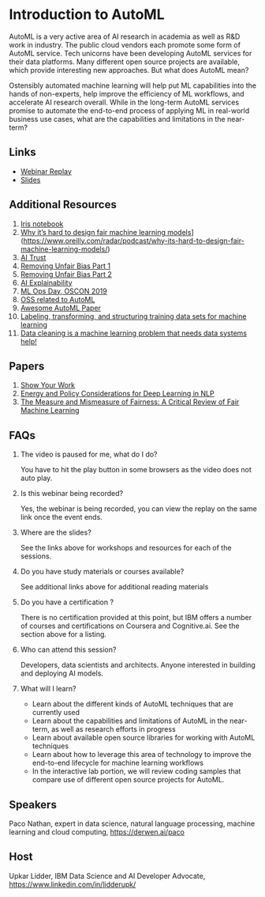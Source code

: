 # Introduction to AutoML
AutoML is a very active area of AI research in academia as well as R&D work in industry. The public cloud vendors each promote some form of AutoML service. Tech unicorns have been developing AutoML services for their data platforms. Many different open source projects are available, which provide interesting new approaches. But what does AutoML mean?

Ostensibly automated machine learning will help put ML capabilities into the hands of non-experts, help improve the efficiency of ML workflows, and accelerate AI research overall. While in the long-term AutoML services promise to automate the end-to-end process of applying ML in real-world business use cases, what are the capabilities and limitations in the near-term?


## Links
- [Webinar Replay](https://www.crowdcast.io/e/introduction-to-automl)
- [Slides](assets/intro_automl.pdf)


## Additional Resources
1. [Iris notebook](https://github.com/DerwenAI/ibm_dsc_automl/blob/master/iris.ipynb)
2. [Why it’s hard to design fair machine learning models]([)](https://www.oreilly.com/radar/podcast/why-its-hard-to-design-fair-machine-learning-models/)
3. [AI Trust](http://aif360.mybluemix.net/)
4. [Removing Unfair Bias Part 1](https://youtu.be/a0bTPMvUJXI)
5. [Removing Unfair Bias Part 2](https://youtu.be/k-rcMjDWsNY)
6. [AI Explainability](http://aix360.mybluemix.net/)
7. [ML Ops Day, OSCON 2019](https://ibm.biz/paco-oscon-1)
8. [OSS related to AutoML](https://derwen.ai/s/fg9p)
9. [Awesome AutoML Paper](https://github.com/hibayesian/awesome-automl-papers)
10. [Labeling, transforming, and structuring training data sets for machine learning](https://www.oreilly.com/radar/podcast/labeling-transforming-and-structuring-training-data-sets-for-machine-learning/)
11. [Data cleaning is a machine learning problem that needs data systems help!](http://wp.sigmod.org/?p=2288)

## Papers
1. [Show Your Work](https://arxiv.org/abs/1909.03004)
2. [Energy and Policy Considerations for Deep Learning in NLP](https://arxiv.org/abs/1906.02243)
3. [The Measure and Mismeasure of Fairness: A Critical Review of Fair Machine Learning](https://arxiv.org/abs/1808.00023)


## FAQs
1. The video is paused for me, what do I do?
    
    You have to hit the play button in some browsers as the video does not auto play.

2. Is this webinar being recorded?
    
    Yes, the webinar is being recorded, you can view the replay on the same link once the event ends.

3. Where are the slides?
    
    See the links above for workshops and resources for each of the sessions.

4. Do you have study materials or courses available?
    
    See additional links above for additional reading materials

5. Do you have a certification ?
    
    There is no certification provided at this point, but IBM offers a number of courses and certifications on Coursera and Cognitive.ai. See the section above for a listing.

6. Who can attend this session?
  
    Developers, data scientists and architects. Anyone interested in building and deploying AI models.

7. What will I learn?
  
   * Learn about the different kinds of AutoML techniques that are currently used
   * Learn about the capabilities and limitations of AutoML in the near-term, as well as research efforts in progress
   * Learn about available open source libraries for working with AutoML techniques
   * Learn about how to leverage this area of technology to improve the end-to-end lifecycle for machine learning workflows
   * In the interactive lab portion, we will review coding samples that compare use of different open source projects for AutoML.

## Speakers
Paco Nathan, expert in data science, natural language processing, machine learning and cloud computing, https://derwen.ai/paco

## Host
Upkar Lidder, IBM Data Science and AI Developer Advocate, https://www.linkedin.com/in/lidderupk/
